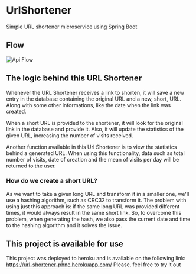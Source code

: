 # UrlShortener
Simple URL shortener microservice using Spring Boot

## Flow
![Api Flow](https://user-images.githubusercontent.com/36466228/111921675-907eca80-8a74-11eb-9162-f268206503c4.png)

## The logic behind this URL Shortener
Whenever the URL Shortener receives a link to shorten, it will save a new entry in the database containing the original URL and a new, short, URL. Along with some other informations, like the date when the link was created.

When a short URL is provided to the shortener, it will look for the original link in the database and provide it. Also, it will update the statistics of the given URL, increasing the number of visits received.

Another function available in this Url Shortener is to view the statistics behind a generated URL. When using this functionality, data such as total number of visits, date of creation and the mean of visits per day will be returned to the user.

### How do we create a short URL?
As we want to take a given long URL and transform it in a smaller one, we'll use a hashing algorithm, such as CRC32 to transform it. The problem with using just this approach is: if the same long URL was provided different times, it would always result in the same short link. So, to overcome this problem, when generating the hash, we also pass the current date and time to the hashing algorithm and it solves the issue.

## This project is available for use
This project was deployed to heroku and is available on the following link: https://url-shortener-phnc.herokuapp.com/
Please, feel free to try it out
